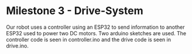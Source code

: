 # Milestone 3 - Drive-System
Our robot uses a controller using an ESP32 to send information to another ESP32 used to power two DC motors.
Two arduino sketches are used.
The controller code is seen in controller.ino and the drive code is seen in drive.ino.

